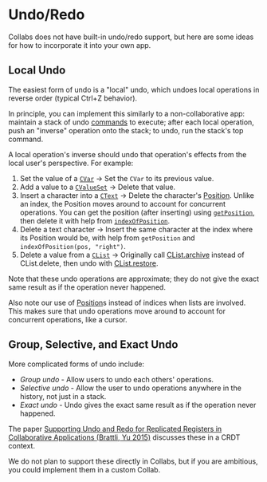 # Undo/Redo

Collabs does not have built-in undo/redo support, but here are some ideas for how to incorporate it into your own app.

## Local Undo

The easiest form of undo is a "local" undo, which undoes local operations in reverse order (typical Ctrl+Z behavior).

In principle, you can implement this similarly to a non-collaborative app: maintain a stack of undo [commands](https://en.wikipedia.org/wiki/Command_pattern) to execute; after each local operation, push an "inverse" operation onto the stack; to undo, run the stack's top command.

A local operation's inverse should undo that operation's effects from the local user's perspective. For example:

1. Set the value of a [`CVar`](../api/collabs/classes/CVar.html) -> Set the `CVar` to its previous value.
2. Add a value to a [`CValueSet`](../api/collabs/classes/CValueSet.html) -> Delete that value.
3. Insert a character into a [`CText`](../api/collabs/classes/CText.html) -> Delete the character's [Position](../api/collabs/modules.html#Position). Unlike an index, the Position moves around to account for concurrent operations. You can get the position (after inserting) using [`getPosition`](../api/collabs/classes/CText.html#getPosition), then delete it with help from [`indexOfPosition`](../api/collabs/classes/CText.html#indexOfPosition).
4. Delete a text character -> Insert the same character at the index where its Position would be, with help from `getPosition` and `indexOfPosition(pos, "right")`.
5. Delete a value from a [`CList`](../api/collabs/classes/CList.html) -> Originally call [CList.archive](TODO) instead of CList.delete, then undo with [CList.restore](TODO).

Note that these undo operations are approximate; they do not give the exact same result as if the operation never happened.

Also note our use of [Position](../api/collabs/modules.html#Position)s instead of indices when lists are involved. This makes sure that undo operations move around to account for concurrent operations, like a cursor.

## Group, Selective, and Exact Undo

More complicated forms of undo include:

- _Group undo_ - Allow users to undo each others' operations.
- _Selective undo_ - Allow the user to undo operations anywhere in the history, not just in a stack.
- _Exact undo_ - Undo gives the exact same result as if the operation never happened.

The paper [Supporting Undo and Redo for Replicated Registers in Collaborative Applications (Brattli, Yu 2015)](https://doi.org/10.1007/978-3-030-88207-5_19) discusses these in a CRDT context.

We do not plan to support these directly in Collabs, but if you are ambitious, you could implement them in a custom Collab.
